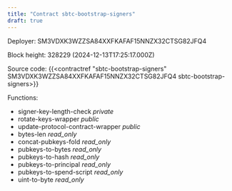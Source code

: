 ```yaml
---
title: "Contract sbtc-bootstrap-signers"
draft: true
---
```

Deployer: SM3VDXK3WZZSA84XXFKAFAF15NNZX32CTSG82JFQ4


 



Block height: 328229 (2024-12-13T17:25:17.000Z)

Source code: {{<contractref "sbtc-bootstrap-signers" SM3VDXK3WZZSA84XXFKAFAF15NNZX32CTSG82JFQ4 sbtc-bootstrap-signers>}}

Functions:

* signer-key-length-check _private_
* rotate-keys-wrapper _public_
* update-protocol-contract-wrapper _public_
* bytes-len _read_only_
* concat-pubkeys-fold _read_only_
* pubkeys-to-bytes _read_only_
* pubkeys-to-hash _read_only_
* pubkeys-to-principal _read_only_
* pubkeys-to-spend-script _read_only_
* uint-to-byte _read_only_

